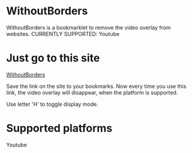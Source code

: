 # WithoutBorders
WithoutBorders is a bookmarklet to remove the video overlay from websites. CURRENTLY SUPPORTED: Youtube
# Just go to this site
[WithoutBorders](https://nietrominer00.github.io/WithoutBorders/)

Save the link on the site to your bookmarks. Now every time you use this link, the video overlay will disappear, when the platform is supported.

Use letter 'H' to toggle display mode.
# Supported platforms
Youtube
